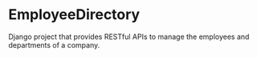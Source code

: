 # EmployeeDirectory
Django project that provides RESTful APIs to manage the employees and departments of a company.
